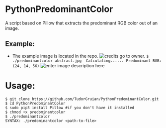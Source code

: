 # PythonPredominantColor
A script based on Pillow that extracts the predominant RGB color out of an image.
## Example:
 - The example image is located in the repo.
 ![credits go to owner.](https://i.imgur.com/rjnwux3.jpg)
 ` $ ./predominantcolor abstract.jpg 
Calculating......
Predominant RGB: (24, 14, 56)
`
![enter image description here](https://i.imgur.com/VF5pQEG.png)

# Usage:

    $ git clone https://github.com/TudorGruian/PythonPredominantColor.git
    $ cd PythonPredominantColor
    $ sudo pip3 install Pillow #if you don't have it installed 
    $ chmod +x predominantcolor
    $ ./predominantcolor
    SYNTAX: ./predominantcolor <path-to-file>



